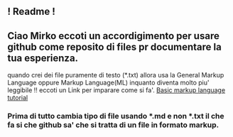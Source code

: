 ## ! Readme !
## Ciao Mirko eccoti un accordigimento per usare github come reposito di files pr documentare la tua esperienza.   
quando crei dei file puramente di testo (*.txt) allora usa la General Markup Language oppure Markup Language(ML) 
inquanto diventa molto piu' leggibile !! 
eccoti un Link per imparare come si fa'.
[Basic markup language tutorial](https://docs.github.com/en/get-started/writing-on-github/getting-started-with-writing-and-formatting-on-github/basic-writing-and-formatting-syntax) 
###  Prima di tutto cambia tipo di file usando *.md e non *.txt il che fa si che github sa' che si tratta di un file in formato markup.  
